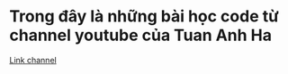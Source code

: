 # Trong đây là những bài học code từ channel youtube của Tuan Anh Ha

[Link channel](https://www.youtube.com/@tuananhha/playlists)